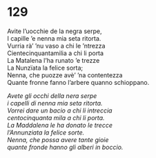 # 129
  
Avite l’uocchie de la negra serpe,  
I capille ’e nenna mia seta ritorta.  
Vurria rà’ ’nu vaso a chi le ’ntrezza  
Cientecinquantamilia a chi li porta  
La Matalena l’ha runato ’e trezze  
La Nunzïata la felice sorta;  
Nenna, che puozze avè’ ’na contentezza  
Quante fronne fanno l’arbere quanno schioppano.

*Avete gli occhi della nera serpe  
i capelli di nenna mia seta ritorta.  
Vorrei dare un bacio a chi li intreccia  
centocinquanta mila a chi li porta.  
La Maddalena le ha donato le trecce  
l’Annunziata la felice sorte.  
Nenna, che possa avere tante gioie  
quante fronde hanno gli alberi in boccio.*



